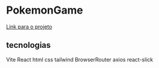 # PokemonGame

[Link para o projeto](https://pokemon-game-flax.vercel.app)

## tecnologias

Vite
React
html
css
tailwind
BrowserRouter
axios
react-slick